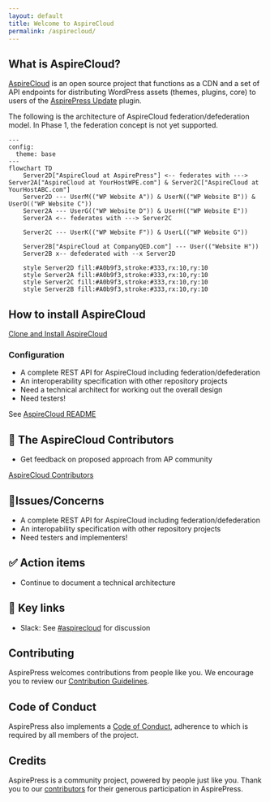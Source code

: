 ```yaml
---
layout: default
title: Welcome to AspireCloud
permalink: /aspirecloud/
---
```


## What is AspireCloud?

[AspireCloud](https://github.com/aspirepress/AspireCloud) is an open source project that functions as a CDN and a set of API endpoints for distributing WordPress assets (themes, plugins, core) to users of the [AspirePress Update](/aspireupdate/) plugin.

The following is the architecture of AspireCloud federation/defederation model. In Phase 1, the federation concept is not yet supported.

```mermaid
---
config:
  theme: base
---
flowchart TD
    Server2D["AspireCloud at AspirePress"] <-- federates with ---> Server2A["AspireCloud at YourHostWPE.com"] & Server2C["AspireCloud at YourHostABC.com"]
    Server2D --- UserM(("WP Website A")) & UserN(("WP Website B")) & UserO(("WP Website C"))
    Server2A --- UserG(("WP Website D")) & UserH(("WP Website E"))
    Server2A <-- federates with ---> Server2C

    Server2C --- UserK(("WP Website F")) & UserL(("WP Website G"))

    Server2B["AspireCloud at CompanyQED.com"] --- User(("Website H"))
    Server2B x-- defederated with --x Server2D

    style Server2D fill:#A0b9f3,stroke:#333,rx:10,ry:10
    style Server2A fill:#A0b9f3,stroke:#333,rx:10,ry:10
    style Server2C fill:#A0b9f3,stroke:#333,rx:10,ry:10
    style Server2B fill:#A0b9f3,stroke:#333,rx:10,ry:10
```


## How to install AspireCloud
[Clone and Install AspireCloud](https://github.com/aspirepress/AspireCloud?tab=readme-ov-file#quick-start)

### Configuration
- A complete REST API for AspireCloud including federation/defederation
- An interoperability specification with other repository projects
- Need a technical architect for working out the overall design
- Need testers!

See [AspireCloud README](https://github.com/aspirepress/AspireCloud)

## 👥 The AspireCloud Contributors

- Get feedback on proposed approach from AP community

[AspireCloud Contributors](https://github.com/aspirepress/AspireCloud/graphs/contributors)

## 🚨Issues/Concerns

- A complete REST API for AspireCloud including federation/defederation
- An interopability specification with other repository projects
- Need testers and implementers!


## ✅ Action items

- Continue to document a technical architecture

## 🔑 Key links

- Slack: See [#aspirecloud](https://app.slack.com/client/T07Q5LB7W23/C07QYT2BRQ9) for discussion

## Contributing

AspirePress welcomes contributions from people like you. We encourage you to review
our [Contribution Guidelines](https://github.com/aspirepress/.github/blob/main/CONTRIBUTING.md).

## Code of Conduct

AspirePress also implements a [Code of Conduct](https://github.com/aspirepress/.github/blob/main/CODE_OF_CONDUCT.md),
adherence to which is required by all members of the project.

## Credits

AspirePress is a community project, powered by people just like you. Thank you to
our [contributors](https://github.com/aspirepress/.github/blob/main/CREDITS.md) for their generous participation in
AspirePress.
